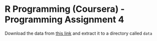 # R Programming (Coursera) - Programming Assignment 4

Download the data from [this link](https://eventing.coursera.org/api/redirectStrict/FGlxFOsvtXOI6shZBaO_G_mzAatoHT1e45vWVvIdT5-C88g2BUsHJ7T-d1C7nc5o6W1-bQTA83xP77KfyfbgQw.7fT1YDW4izQjDRS-5tdjXQ.pEGThI5ErHbvJmcRjvQopHNca2EFAcb1qskQJ7ZjgUf2XEoqgFEXy3EnmfuC8VyVxFT4FO7LPT4PKPAYWKC6G3VJdTMPeFkPjVL08Nv2N3Lb_TlVemba3lxQsvEiuKuezA0b2465fkgxO1Fu1kulKtcHNQs4VeyJr1bpcTVk4zlMmECicjYe0oSZy-66pSx5g0uCQQi6anKpwrFsw_0fYB3EtVBFhXaT78DLq9u6ygnGQWAyOdXxXZte_ZF2ijMtIQiuhwAaX_WfruJ8o19yRUXYNASwdtdWPRFRKX-6Rd3O1OrY6Sdm_JGpenIMbogqZyIROcT8_wTsxKCCC5hJjhlhdtE-rhMGYc3EqyPPFPxYIE-nSBJ-jljMys2pRDg7AuEMl6DDohebm3js9ceW3Ct-xfWJnmu-933bhx3MujU) and extract it to a directory called `data`
